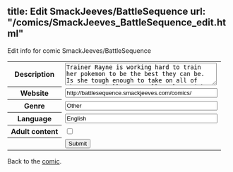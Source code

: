 title: Edit SmackJeeves/BattleSequence
url: "/comics/SmackJeeves_BattleSequence_edit.html"
---
Edit info for comic SmackJeeves/BattleSequence

<form name="comic" action="http://gaepostmail.appspot.com/comic/" method="post">
<table class="comicinfo">
<tr>
<th>Description</th><td><textarea name="description" cols="40" rows="3">Trainer Rayne is working hard to train her pokemon to be the best they can be. Is she tough enough to take on all of these new challenges? Follow along with her on her journey to be the very best! UPDATES: Every friday.</textarea></td>
</tr>
<tr>
<th>Website</th><td><input type="text" name="url" value="http://battlesequence.smackjeeves.com/comics/" size="40"/></td>
</tr>
<tr>
<th>Genre</th><td><input type="text" name="genre" value="Other" size="40"/></td>
</tr>
<tr>
<th>Language</th><td><input type="text" name="language" value="English" size="40"/></td>
</tr>
<tr>
<th>Adult content</th><td><input type="checkbox" name="adult" value="adult" /></td>
</tr>
<tr>
<th></th><td>
<input type="hidden" name="comic" value="SmackJeeves_BattleSequence" />
<input type="submit" name="submit" value="Submit" />
</td>
</tr>
</table>
</form>

Back to the [comic](SmackJeeves_BattleSequence.html).
